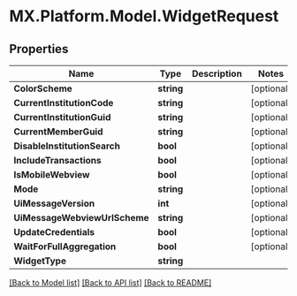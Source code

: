# MX.Platform.Model.WidgetRequest

## Properties

Name | Type | Description | Notes
------------ | ------------- | ------------- | -------------
**ColorScheme** | **string** |  | [optional] 
**CurrentInstitutionCode** | **string** |  | [optional] 
**CurrentInstitutionGuid** | **string** |  | [optional] 
**CurrentMemberGuid** | **string** |  | [optional] 
**DisableInstitutionSearch** | **bool** |  | [optional] 
**IncludeTransactions** | **bool** |  | [optional] 
**IsMobileWebview** | **bool** |  | [optional] 
**Mode** | **string** |  | [optional] 
**UiMessageVersion** | **int** |  | [optional] 
**UiMessageWebviewUrlScheme** | **string** |  | [optional] 
**UpdateCredentials** | **bool** |  | [optional] 
**WaitForFullAggregation** | **bool** |  | [optional] 
**WidgetType** | **string** |  | 

[[Back to Model list]](../README.md#documentation-for-models) [[Back to API list]](../README.md#documentation-for-api-endpoints) [[Back to README]](../README.md)

